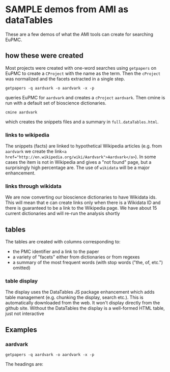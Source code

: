 # SAMPLE demos from AMI as dataTables

These are a few demos of what the AMI tools can create for searching EuPMC. 
## how these were created

Most  projects were created with one-word searches using `getpapers` on EuPMC to create a `CProject` with the name as the term. Then the
`cProject` was normalized and the facets extracted in a single step. 

```
getpapers -q aardvark -o aardvark -x -p 
```  
queries EuPMC for `aardvark` and creates a `cProject` `aardvark`. Then cmine is run with a default set of bioscience dictionaries.
```
cmine aardvark
```
which creates the snippets files and a summary in `full.dataTables.html`.

### links to wikipedia

The snippets (facts) are linked to hypothetical Wikipedia articles (e.g. from `aardvark` we create the link`<a href="http://en.wikipedia.org/wiki/Aardvark">Aardvark</a>`). In some cases the item is not in Wikipedia and gives a "not found" page, but a surprisingly high percentage are. The use of `wikidata` will be a major enhancement.

### links through wikidata

We are now converting our bioscience dictionaries to have Wikidata ids. This will mean that e can create links only when there is a Wikidata ID  and there is guaranteed to be a link to the Wikipedia page. We have about 15 current dictionaries and will re-run the analysis shortly

## tables

The tables are created with columns corresponding to:

 * the PMC identifier and a link to the paper
 * a variety of "facets" either from dictionaries or from regexes
 * a summary of the most frequent words (with stop words ("the, of, etc.") omitted)

### table display
The display uses the DataTables JS package enhancement which adds table management (e.g. chunking the display, search etc.). This is automatically downloaded from the web. It won't display directly from the github site. Without the DataTables the display is a well-formed HTML table, just not interactive

## Examples

### aardvark

```
getpapers -q aardvark -o aardvark -x -p
```

The headings are:






